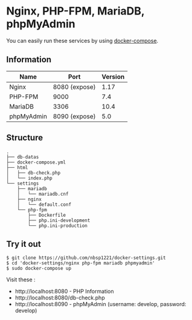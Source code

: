 # Nginx, PHP-FPM, MariaDB, phpMyAdmin

You can easily run these services by using [docker-compose](https://docs.docker.com/compose).

## Information

| Name       | Port          | Version |
|------------|---------------|---------|
| Nginx      | 8080 (expose) | 1.17    |
| PHP-FPM    | 9000          | 7.4     |
| MariaDB    | 3306          | 10.4    |
| phpMyAdmin | 8090 (expose) | 5.0     |

## Structure

```
.
├── db-datas
├── docker-compose.yml
├── html
│   ├── db-check.php
│   └── index.php
└── settings
    ├── mariadb
    │   └── mariadb.cnf
    ├── nginx
    │   └── default.conf
    └── php-fpm
        ├── Dockerfile
        ├── php.ini-development
        └── php.ini-production
```

## Try it out

```shell
$ git clone https://github.com/nbsp1221/docker-settings.git
$ cd 'docker-settings/nginx php-fpm mariadb phpmyadmin'
$ sudo docker-compose up
```

Visit these :
* http://localhost:8080 - PHP Information
* http://localhost:8080/db-check.php
* http://localhost:8090 - phpMyAdmin (username: develop, password: develop)
